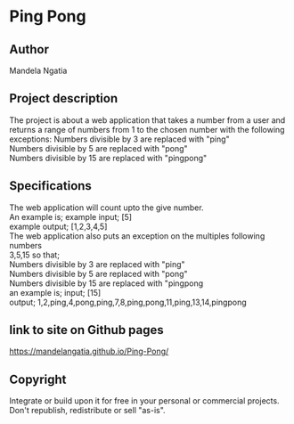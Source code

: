 # Ping Pong
## Author
Mandela Ngatia
## Project description
The project is about a web application that takes a number from a user and returns a range of numbers from 1 to the chosen number with the following exceptions:
Numbers divisible by 3 are replaced with "ping"<br>
Numbers divisible by 5 are replaced with "pong"<br>
Numbers divisible by 15 are replaced with "pingpong"
## Specifications
The web application will count upto the give number.<br>
An example is; example input; [5] <br>
example output; [1,2,3,4,5] <br>
The web application also puts an exception on the multiples following numbers<br>
3,5,15 so that; <br>
Numbers divisible by 3 are replaced with "ping"<br>
Numbers divisible by 5 are replaced with "pong"<br>
Numbers divisible by 15 are replaced with "pingpong <br>
an example is; input; [15]<br> output; 1,2,ping,4,pong,ping,7,8,ping,pong,11,ping,13,14,pingpong
## link to site on Github pages
https://mandelangatia.github.io/Ping-Pong/

## Copyright
Integrate or build upon it for free in your personal or commercial projects.<br> Don't republish, redistribute or sell "as-is".
